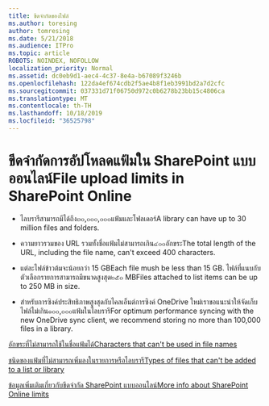 ```yaml
---
title: ขีดจำกัดของไฟล์
ms.author: toresing
author: tomresing
ms.date: 5/21/2018
ms.audience: ITPro
ms.topic: article
ROBOTS: NOINDEX, NOFOLLOW
localization_priority: Normal
ms.assetid: dc0eb9d1-aec4-4c37-8e4a-b67089f3246b
ms.openlocfilehash: 122da4ef674cdb2f5ae4b8f1eb3991bd2a7d2cfc
ms.sourcegitcommit: 037331d71f06750d972c0b6278b23bb15c4806ca
ms.translationtype: MT
ms.contentlocale: th-TH
ms.lasthandoff: 10/18/2019
ms.locfileid: "36525798"
---
```

# <a name="file-upload-limits-in-sharepoint-online"></a><span data-ttu-id="ebad0-102">ขีดจำกัดการอัปโหลดแฟ้มใน SharePoint แบบออนไลน์</span><span class="sxs-lookup"><span data-stu-id="ebad0-102">File upload limits in SharePoint Online</span></span>

- <span data-ttu-id="ebad0-103">ไลบรารีสามารถมีได้ถึง๓๐,๐๐๐,๐๐๐แฟ้มและโฟลเดอร์</span><span class="sxs-lookup"><span data-stu-id="ebad0-103">A library can have up to 30 million files and folders.</span></span>
    
- <span data-ttu-id="ebad0-104">ความยาวรวมของ URL รวมทั้งชื่อแฟ้มไม่สามารถเกิน๔๐๐อักขระ</span><span class="sxs-lookup"><span data-stu-id="ebad0-104">The total length of the URL, including the file name, can't exceed 400 characters.</span></span>
    
- <span data-ttu-id="ebad0-105">แต่ละไฟล์ข้าวต้มจะน้อยกว่า 15 GB</span><span class="sxs-lookup"><span data-stu-id="ebad0-105">Each file mush be less than 15 GB.</span></span> <span data-ttu-id="ebad0-106">ไฟล์ที่แนบกับตัวเลือกรายการสามารถมีขนาดสูงสุด๒๕๐ MB</span><span class="sxs-lookup"><span data-stu-id="ebad0-106">Files attached to list items can be up to 250 MB in size.</span></span>
    
- <span data-ttu-id="ebad0-107">สำหรับการซิงค์ประสิทธิภาพสูงสุดกับไคลเอ็นต์การซิงค์ OneDrive ใหม่เราขอแนะนำให้จัดเก็บไฟล์ไม่เกิน๑๐๐,๐๐๐แฟ้มในไลบรารี</span><span class="sxs-lookup"><span data-stu-id="ebad0-107">For optimum performance syncing with the new OneDrive sync client, we recommend storing no more than 100,000 files in a library.</span></span> 
    
[<span data-ttu-id="ebad0-108">อักขระที่ไม่สามารถใช้ในชื่อแฟ้มได้</span><span class="sxs-lookup"><span data-stu-id="ebad0-108">Characters that can't be used in file names</span></span>](https://go.microsoft.com/fwlink/?linkid=866430)
  
[<span data-ttu-id="ebad0-109">ชนิดของแฟ้มที่ไม่สามารถเพิ่มลงในรายการหรือไลบรารี</span><span class="sxs-lookup"><span data-stu-id="ebad0-109">Types of files that can't be added to a list or library</span></span>](https://go.microsoft.com/fwlink/?linkid=273757)
  
[<span data-ttu-id="ebad0-110">ข้อมูลเพิ่มเติมเกี่ยวกับขีดจำกัด SharePoint แบบออนไลน์</span><span class="sxs-lookup"><span data-stu-id="ebad0-110">More info about SharePoint Online limits</span></span>](https://go.microsoft.com/fwlink/?linkid=271273)
  

